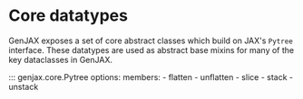 # Core datatypes

GenJAX exposes a set of core abstract classes which build on JAX's `Pytree` interface. These datatypes are used as abstract base mixins for many of the key dataclasses in GenJAX.
    
::: genjax.core.Pytree
    options:
      members: 
        - flatten
        - unflatten
        - slice
        - stack
        - unstack
